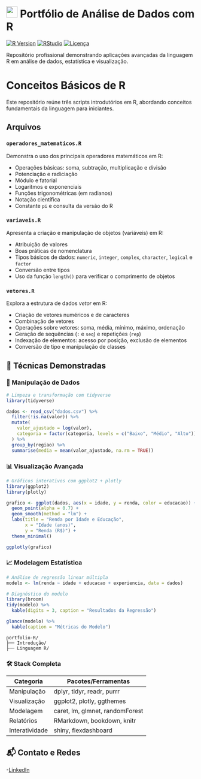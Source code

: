 # <img src="https://www.r-project.org/logo/Rlogo.png" width="30" height="30"> Portfólio de Análise de Dados com R

[![R Version](https://img.shields.io/badge/R-4.3.2+-276DC3?logo=r&logoColor=white)](https://www.r-project.org/)
[![RStudio](https://img.shields.io/badge/RStudio-2023.12+-75AADB?logo=rstudio)](https://www.rstudio.com/)
[![Licença](https://img.shields.io/badge/Licença-MIT-green)](LICENSE)

Repositório profissional demonstrando aplicações avançadas da linguagem R em análise de dados, estatística e visualização.
# Conceitos Básicos de R

Este repositório reúne três scripts introdutórios em R, abordando conceitos fundamentais da linguagem para iniciantes.

## Arquivos

### `operadores_matematicos.R`

Demonstra o uso dos principais operadores matemáticos em R:

- Operações básicas: soma, subtração, multiplicação e divisão
- Potenciação e radiciação
- Módulo e fatorial
- Logaritmos e exponenciais
- Funções trigonométricas (em radianos)
- Notação científica
- Constante `pi` e consulta da versão do R

### `variaveis.R`

Apresenta a criação e manipulação de objetos (variáveis) em R:

- Atribuição de valores
- Boas práticas de nomenclatura
- Tipos básicos de dados: `numeric`, `integer`, `complex`, `character`, `logical` e `factor`
- Conversão entre tipos
- Uso da função `length()` para verificar o comprimento de objetos

### `vetores.R`

Explora a estrutura de dados *vetor* em R:

- Criação de vetores numéricos e de caracteres
- Combinação de vetores
- Operações sobre vetores: soma, média, mínimo, máximo, ordenação
- Geração de sequências (`:` e `seq`) e repetições (`rep`)
- Indexação de elementos: acesso por posição, exclusão de elementos
- Conversão de tipo e manipulação de classes
  
## 🧩 Técnicas Demonstradas

### 🔧 Manipulação de Dados
```r
# Limpeza e transformação com tidyverse
library(tidyverse)

dados <- read_csv("dados.csv") %>%
  filter(!is.na(valor)) %>%
  mutate(
    valor_ajustado = log(valor),
    categoria = factor(categoria, levels = c("Baixo", "Médio", "Alto"))
  ) %>%
  group_by(regiao) %>%
  summarise(media = mean(valor_ajustado, na.rm = TRUE))
```
### 📊 Visualização Avançada
```r
# Gráficos interativos com ggplot2 + plotly
library(ggplot2)
library(plotly)

grafico <- ggplot(dados, aes(x = idade, y = renda, color = educacao)) +
  geom_point(alpha = 0.7) +
  geom_smooth(method = "lm") +
  labs(title = "Renda por Idade e Educação",
       x = "Idade (anos)",
       y = "Renda (R$)") +
  theme_minimal()

ggplotly(grafico)
```
### 📈 Modelagem Estatística
```r
# Análise de regressão linear múltipla
modelo <- lm(renda ~ idade + educacao + experiencia, data = dados)

# Diagnóstico do modelo
library(broom)
tidy(modelo) %>%
  kable(digits = 3, caption = "Resultados da Regressão")

glance(modelo) %>%
  kable(caption = "Métricas do Modelo")
```
```
portfolio-R/
├── Introdução/
├── Linguagem R/
```

### 🛠️ Stack Completa
| Categoria      | Pacotes/Ferramentas                     |
|----------------|------------------------------------------|
| Manipulação    | dplyr, tidyr, readr, purrr              |
| Visualização   | ggplot2, plotly, ggthemes               |
| Modelagem      | caret, lm, glmnet, randomForest         |
| Relatórios     | RMarkdown, bookdown, knitr              |
| Interatividade | shiny, flexdashboard                    |

## 📬 Contato e Redes

-[LinkedIn](https://www.linkedin.com/in/daniel-mendes-a64326140)



